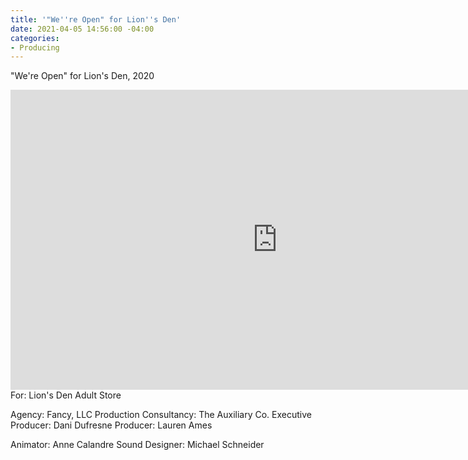 ```yaml
---
title: '"We''re Open" for Lion''s Den'
date: 2021-04-05 14:56:00 -04:00
categories:
- Producing
---
```


"We're Open" for Lion's Den, 2020

<iframe title="vimeo-player" src="https://player.vimeo.com/video/426295071" width="854" height="480" frameborder="0" allowfullscreen></iframe>
For: Lion's Den Adult Store

Agency: Fancy, LLC
Production Consultancy: The Auxiliary Co.
Executive Producer: Dani Dufresne
Producer: Lauren Ames

Animator: Anne Calandre
Sound Designer: Michael Schneider


